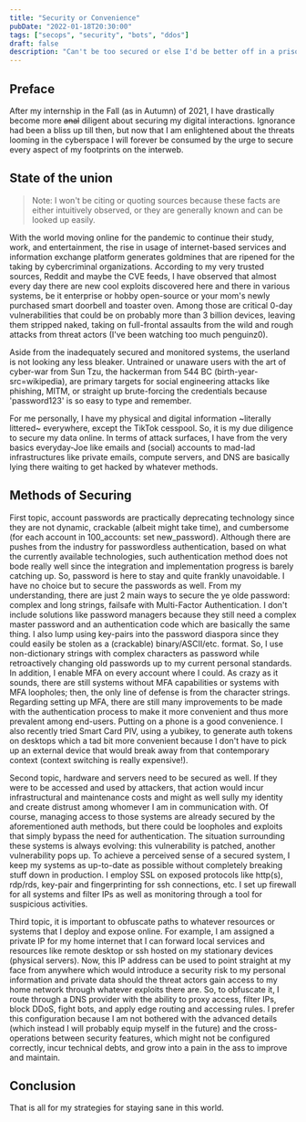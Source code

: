 ```yaml
---
title: "Security or Convenience"
pubDate: "2022-01-18T20:30:00"
tags: ["secops", "security", "bots", "ddos"]
draft: false
description: "Can't be too secured or else I'd be better off in a prison cell."
---
```


## Preface

After my internship in the Fall (as in Autumn) of 2021, I have drastically become more ~~anal~~ diligent about securing my digital interactions. Ignorance had been a bliss up till then, but now that I am enlightened about the threats looming in the cyberspace I will forever be consumed by the urge to secure every aspect of my footprints on the interweb.

## State of the union

> Note: I won't be citing or quoting sources because these facts are either intuitively observed, or they are generally known and can be looked up easily.

With the world moving online for the pandemic to continue their study, work, and entertainment, the rise in usage of internet-based services and information exchange platform generates goldmines that are ripened for the taking by cybercriminal organizations. According to my very trusted sources, Reddit and maybe the CVE feeds, I have observed that almost every day there are new cool exploits discovered here and there in various systems, be it enterprise or hobby open-source or your mom's newly purchased smart doorbell and toaster oven. Among those are critical 0-day vulnerabilities that could be on probably more than 3 billion devices, leaving them stripped naked, taking on full-frontal assaults from the wild and rough attacks from threat actors (I've been watching too much penguinz0).

Aside from the inadequately secured and monitored systems, the userland is not looking any less bleaker. Untrained or unaware users with the art of cyber-war from Sun Tzu, the hackerman from 544 BC (birth-year-src=wikipedia), are primary targets for social engineering attacks like phishing, MITM, or straight up brute-forcing the credentials because 'password123' is so easy to type and remember.

For me personally, I have my physical and digital information ~literally littered~ everywhere, except the TikTok cesspool. So, it is my due diligence to secure my data online. In terms of attack surfaces, I have from the very basics everyday-Joe like emails and (social) accounts to mad-lad infrastructures like private emails, compute servers, and DNS are basically lying there waiting to get hacked by whatever methods.

## Methods of Securing

First topic, account passwords are practically deprecating technology since they are not dynamic, crackable (albeit might take time), and cumbersome (for each account in 100_accounts: set new_password). Although there are pushes from the industry for passwordless authentication, based on what the currently available technologies, such authentication method does not bode really well since the integration and implementation progress is barely catching up. So, password is here to stay and quite frankly unavoidable. I have no choice but to secure the passwords as well. From my understanding, there are just 2 main ways to secure the ye olde password: complex and long strings, failsafe with Multi-Factor Authentication. I don't include solutions like password managers because they still need a complex master password and an authentication code which are basically the same thing. I also lump using key-pairs into the password diaspora since they could easily be stolen as a (crackable) binary/ASCII/etc. format. So, I use non-dictionary strings with complex characters as password while retroactively changing old passwords up to my current personal standards. In addition, I enable MFA on every account where I could. As crazy as it sounds, there are still systems without MFA capabilities or systems with MFA loopholes; then, the only line of defense is from the character strings. Regarding setting up MFA, there are still many improvements to be made with the authentication process to make it more convenient and thus more prevalent among end-users. Putting on a phone is a good convenience. I also recently tried Smart Card PIV, using a yubikey, to generate auth tokens on desktops which a tad bit more convenient because I don't have to pick up an external device that would break away from that contemporary context (context switching is really expensive!).

Second topic, hardware and servers need to be secured as well. If they were to be accessed and used by attackers, that action would incur infrastructural and maintenance costs and might as well sully my identity and create distrust among whomever I am in communication with. Of course, managing access to those systems are already secured by the aforementioned auth methods, but there could be loopholes and exploits that simply bypass the need for authentication. The situation surrounding these systems is always evolving: this vulnerability is patched, another vulnerability pops up. To achieve a perceived sense of a secured system, I keep my systems as up-to-date as possible without completely breaking stuff down in production. I employ SSL on exposed protocols like http(s), rdp/rds, key-pair and fingerprinting for ssh connections, etc. I set up firewall for all systems and filter IPs as well as monitoring through a tool for suspicious activities.

Third topic, it is important to obfuscate paths to whatever resources or systems that I deploy and expose online. For example, I am assigned a private IP for my home internet that I can forward local services and resources like remote desktop or ssh hosted on my stationary devices (physical servers). Now, this IP address can be used to point straight at my face from anywhere which would introduce a security risk to my personal information and private data should the threat actors gain access to my home network through whatever exploits there are. So, to obfuscate it, I route through a DNS provider with the ability to proxy access, filter IPs, block DDoS, fight bots, and apply edge routing and accessing rules. I prefer this configuration because I am not bothered with the advanced details (which instead I will probably equip myself in the future) and the cross-operations between security features, which might not be configured correctly, incur technical debts, and grow into a pain in the ass to improve and maintain.

## Conclusion

That is all for my strategies for staying sane in this world.
